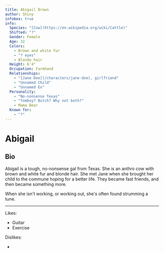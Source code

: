 ```yaml
---
title: Abigail Brown
author: Shiny
infobox: true
info:
  Species: "[Cow](https://en.wikipedia.org/wiki/Cattle)"
  Shifted: "?"
  Gender: Female
  Age: 32
  Colors:
    - Brown and white fur
    - "? eyes"
    - Blonde hair
  Height: 6'4"
  Occupation: Farmhand
  Relationships:
    - "[Jane Doe](/characters/jane-doe), girlfriend"
    - "Unnamed Child"
    - "Unnamed Ex"
  Personality:
    - "No-nonsense Texas"
    - "Tomboy? Butch? Why not both?"
    - Mama Bear
  Known for:
    - "?"
---
```


# Abigail

## Bio
Abigail is a tough, no-nonsense gal from Texas. She is an anthro cow with brown and white fur and blonde hair. She met Jane when she brought her child to the commune hoping for a better life. They became fast friends, and then became something more.

When she isn't working, or working out, she's often found strumming a tune.

---

Likes:

  * Guitar
  * Exercise
 
  

Dislikes:

  * 
